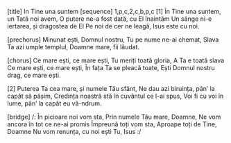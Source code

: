 [title] In Tine una suntem
[sequence] 1,p,c,2,c,b,p,c
[1]
În Tine una suntem, un Tată noi avem,
O putere ne-a fost dată, cu El înaintăm
Un sânge ni-e iertarea, și dragostea de El
Pe noi de cer ne leagă, Isus este cu noi.

[prechorus]
Minunat ești, Domnul nostru,
Tu pe nume ne-ai chemat,
Slava Ta azi umple templul,
Doamne mare, fii lăudat.

[chorus]
Ce mare ești, ce mare ești,
Tu meriți toată gloria,
A Ta e toată slava
Ce mare ești, ce mare ești,
În fața Ta se pleacă toate,
Ești Domnul nostru drag, ce mare ești.

[2]
Puterea Ta cea mare, și numele Tău sfânt,
Ne dau azi biruința, pân’ la capăt să pășim,
Credința noastră stă în cuvântul ce l-ai spus,
Voi fi cu voi în lume, pân’ la capăt eu vă-ndrum.

[bridge]
/: În picioare noi vom sta,
Prin numele Tău mare, Doamne,
Ne vom ancora în tot ce ne-ai promis
Împreună toți vom sta,
Aproape toți de Tine, Doamne
Nu vom renunța, cu noi ești Tu, Isus :/

